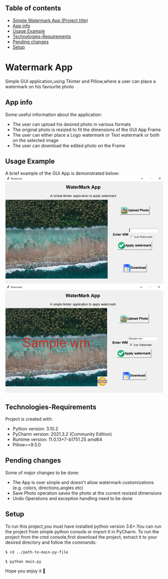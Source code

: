 ## Table of contents
* [Simple Watermark App (Project title)](#watermark-app)
* [App info](#app-info)
* [Usage Example](#usage-example)
* [Technologies-Requirements](#technologies-requirements)
* [Pending changes](#pending-changes)
* [Setup](#setup)

# Watermark App
Simple GUI application,using Tkinter and Pillow,where a user can place a watermark on his favourite photo

## App info
Some useful information about the application:
* The user can upload his desired photo in various formats
* The original photo is resized to fit the dimensions of the GUI App Frame
* The user can either place a Logo watermark or Text watermark or both on the selected image
* The user can download the edited photo on the Frame

## Usage Example
A brief example of the GUI App is demonstrated below:
![Alt text](/images/original_photo.png "Before watermark")
![Alt text](/images/image_watermarked.png "After watermark")


## Technologies-Requirements
Project is created with:
* Python version: 3.10.2
* PyCharm version: 2021.3.2 (Community Edition)
* Runtime version: 11.0.13+7-b1751.25 amd64
* Pillow==9.5.0

## Pending changes
Some of major changes to be done:
* The App is over simple and doesn't allow watermark customizations (e.g. colors, directions,angles etc)
* Save Photo operation saves the photo at the current resized dimensions
* Undo Operations and exception handling need to be done 

## Setup
To run this project,you must have installed python version 3.6+.You can run the project from simple python console or import it in PyCharm.
To run the project from the cmd console,first download the project, extract it to your desired directory and follow the commands:

```
$ cd ../path-to-main-py-file
```
```
$ python main.py
```
Hope you enjoy it 🧡
